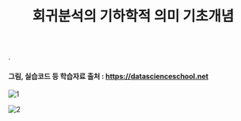 ﻿---
layout: post
title: "회귀분석의 기하학적 의미 기초개념"
tags: [선형회귀분석]
comments: true
---

.

#### 그림, 실습코드 등 학습자료 출처 : https://datascienceschool.net

![1](https://user-images.githubusercontent.com/41605276/56714467-de4b0500-676f-11e9-9d71-cce62110782c.jpg)

![2](https://user-images.githubusercontent.com/41605276/56714500-f1f66b80-676f-11e9-8331-9506ddabb98e.jpg)
